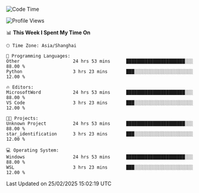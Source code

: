 <!--START_SECTION:waka-->
![Code Time](http://img.shields.io/badge/Code%20Time-2%2C330%20hrs%2021%20mins-blue)

![Profile Views](http://img.shields.io/badge/Profile%20Views-3-blue)

📊 **This Week I Spent My Time On** 

```text
🕑︎ Time Zone: Asia/Shanghai

💬 Programming Languages: 
Other                    24 hrs 53 mins      ██████████████████████░░░   88.00 % 
Python                   3 hrs 23 mins       ███░░░░░░░░░░░░░░░░░░░░░░   12.00 % 

🔥 Editors: 
MicrosoftWord            24 hrs 53 mins      ██████████████████████░░░   88.00 % 
VS Code                  3 hrs 23 mins       ███░░░░░░░░░░░░░░░░░░░░░░   12.00 % 

🐱‍💻 Projects: 
Unknown Project          24 hrs 53 mins      ██████████████████████░░░   88.00 % 
star_identification      3 hrs 23 mins       ███░░░░░░░░░░░░░░░░░░░░░░   12.00 % 

💻 Operating System: 
Windows                  24 hrs 53 mins      ██████████████████████░░░   88.00 % 
WSL                      3 hrs 23 mins       ███░░░░░░░░░░░░░░░░░░░░░░   12.00 % 
```


 Last Updated on 25/02/2025 15:02:19 UTC
<!--END_SECTION:waka-->